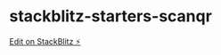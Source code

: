 # stackblitz-starters-scanqr

[Edit on StackBlitz ⚡️](https://stackblitz.com/edit/stackblitz-starters-3l1vou)